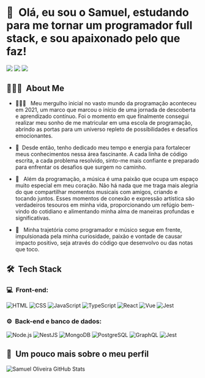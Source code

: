 <h1>👋 &nbsp;Olá, eu sou o Samuel, estudando para me tornar um programador full stack, e sou apaixonado pelo que faz!</h1>
<p align="left">
<a href="https://www.instagram.com/samuel_oliveiraa_?igsh=MXdseTc0bDZxazMzNA=="><img src="https://img.shields.io/badge/-@samueloliveira_-E4405F?style=flat-square&logo=Instagram&logoColor=white"/></a>
<a href="https://www.linkedin.com/in/samuel-oliveira-lopes"><img src="https://img.shields.io/badge/-samuel_oliveira-0077B5?style=flat-square&logo=Linkedin&logoColor=white"/></a>
<a href="mailto:samueloliveira3020@gmail.com"><img src="https://img.shields.io/badge/-samueloliveira3020@gmail.com-D14836?style=flat-square&logo=Gmail&logoColor=white"/></a>

</p>

<h2> 👨🏻‍💻 &nbsp;About Me </h2>

- 👨🏻‍💻 &nbsp; Meu mergulho inicial no vasto mundo da programação aconteceu em 2021, um marco que marcou o início de uma jornada de descoberta e aprendizado contínuo. Foi o momento em que finalmente consegui realizar meu sonho de me matricular em uma escola de programação, abrindo as portas para um universo repleto de possibilidades e desafios emocionantes.

- 🎯&nbsp; Desde então, tenho dedicado meu tempo e energia para fortalecer meus conhecimentos nessa área fascinante. A cada linha de código escrita, a cada problema resolvido, sinto-me mais confiante e preparado para enfrentar os desafios que surgem no caminho.

- 🎼 &nbsp; Além da programação, a música é uma paixão que ocupa um espaço muito especial em meu coração. Não há nada que me traga mais alegria do que compartilhar momentos musicais com amigos, criando e tocando juntos. Esses momentos de conexão e expressão artística são verdadeiros tesouros em minha vida, proporcionando um refúgio bem-vindo do cotidiano e alimentando minha alma de maneiras profundas e significativas.
- 🚀 &nbsp; Minha trajetória como programador e músico segue em frente, impulsionada pela minha curiosidade, paixão e vontade de causar impacto positivo, seja através do código que desenvolvo ou das notas que toco.

<h2> 🛠 &nbsp;Tech Stack</h2>
<h3>💻 &nbsp;Front-end:</h3>

![HTML](https://img.shields.io/badge/-HTML-333333?style=flat&logo=HTML5)
![CSS](https://img.shields.io/badge/-CSS-333333?style=flat&logo=CSS3&logoColor=1572B6)
![JavaScript](https://img.shields.io/badge/-JavaScript-333333?style=flat&logo=javascript)
![TypeScript](https://img.shields.io/badge/-TypeScript-333333?style=flat&logo=typescript&logoColor=2D79C7)
![React](https://img.shields.io/badge/-React-333333?style=flat&logo=react)
![Vue](https://img.shields.io/badge/-Vue-333333?style=flat&logo=vue.js)
![Jest](https://img.shields.io/badge/-Jest-333333?style=flat&logo=jest&logoColor=E535AB)

<h3>⚙️ &nbsp;Back-end e banco de dados:</h3>

![Node.js](https://img.shields.io/badge/-Node.js-333333?style=flat&logo=node.js)
![NestJS](https://img.shields.io/badge/-NestJS-333333?style=flat&logo=nestjs&logoColor=E535AB)
![MongoDB](https://img.shields.io/badge/-MongoDB-333333?style=flat&logo=mongodb)
![PostgreSQL](https://img.shields.io/badge/-PostgreSQL-333333?style=flat&logo=postgresql)
![GraphQL](https://img.shields.io/badge/-GraphQL-333333?style=flat&logo=graphql&logoColor=E535AB)
![Jest](https://img.shields.io/badge/-Jest-333333?style=flat&logo=jest&logoColor=E535AB)

<h2>🚀 &nbsp;Um pouco mais sobre o meu perfil</h2>

![Samuel Oliveira GitHub Stats](https://github-readme-stats.vercel.app/api?username=samuelOli&show_icons=true&theme=dracula)
